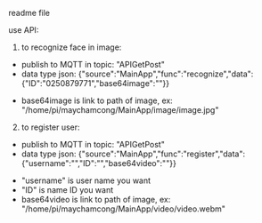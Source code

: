 readme file

use API:
1. to recognize face in image:
- publish to MQTT in topic: "APIGetPost"
- data type json: {"source":"MainApp","func":"recognize","data":{"ID":"0250879771","base64image":""}}
* base64image is link to path of image, ex: "/home/pi/maychamcong/MainApp/image/image.jpg"
2. to register user:
- publish to MQTT in topic: "APIGetPost"
- data type json: {"source":"MainApp","func":"register","data":{"username":"","ID":"","base64video":""}}
* "username" is user name you want
* "ID" is name ID you want
* base64video is link to path of image, ex: "/home/pi/maychamcong/MainApp/video/video.webm"
